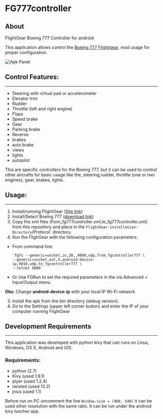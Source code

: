 # FG777controller


## About
FlightGear Boeing 777 Controller for android

This application allows control the [Boeing 777](http://wiki.flightgear.org/Boeing_777) [Flightgear](http://www.flightgear.org/), read usage for proper configuration.


![Apk Panel](https://s31.postimg.org/tess898xn/fg777controller.png)


## Control Features:
-----------------
* Steering with virtual pad or accelerometer
* Elevator trim
* Rudder
* Throttle (left and right engine)
* Flaps
* Speed brake
* Gear
* Parking brake
* Reverse
* brakes
* auto brake
* views
* lights
* autopilot

This are specific controllers for the Boeing 777, but it  can be used to control other aircrafts for basic usage like the, steering,rudder, throttle (one or two engines), gear, brakes, lights.


## Usage:
------
1. Install/running FlightGear ([Site link](http://www.flightgear.org))
2. Install/Select Boeing 777 ([download link](http://fgfs.goneabitbursar.com/official/777.zip))
1. Copy the xml files (from_fg777controller.xml,to_fg777controller.xml) from this repository and place  in the  `FlightGear-installation-Directory`/Protocol` directory.
2. Run the FlighGear with the following configuration parameters:
  * From command line:
        
        `fgfs --generic=socket,in,20,,9009,udp,from_fgcontroller777 \
        --generic=socket,out,5,android-device-ip,9010,udp,to_fgcontroller777 \ 
        --telnet 9000`

  * Or Use FGRun to set the required parameters in the  via Advanced > Input/Output menu.
  
  **Obs**: Change **android-device-ip** with your local IP Wi-Fi network

3. Install the apk from the bin directory (debug version).
4. Go to the Settings (upper left corner button) and enter the IP of your computer running FlightGear


## Development Requirements
------------------------

This application was developed with python kivy that can runs on Linux, Windows, OS X, Android and iOS.

### Requirements:

* python (2.7)
* Kivy (used 1.9.1)
* plyer (used 1.2.4)
* twisted (used 13.2)
* jnius (used 1.1)


Before run on PC uncomment the line `Window.size = (960, 540)` it can be used other resolution with the same ratio.
It can be run under the android kivy luncher app.
